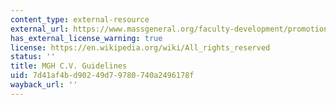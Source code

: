 ```yaml
---
content_type: external-resource
external_url: https://www.massgeneral.org/faculty-development/promotion-cv
has_external_license_warning: true
license: https://en.wikipedia.org/wiki/All_rights_reserved
status: ''
title: MGH C.V. Guidelines
uid: 7d41af4b-d902-49d7-9780-740a2496178f
wayback_url: ''
---
```

